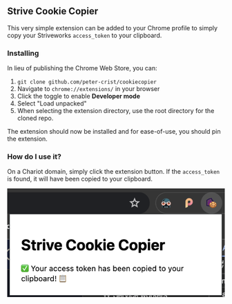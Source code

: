 ## Strive Cookie Copier
This very simple extension can be added to your Chrome profile to simply copy your Striveworks `access_token` to your clipboard.

### Installing
In lieu of publishing the Chrome Web Store, you can:
1. `git clone github.com/peter-crist/cookiecopier`
2. Navigate to `chrome://extensions/` in your browser
3. Click the toggle to enable **Developer mode**
4. Select "Load unpacked"
5. When selecting the extension directory, use the root directory for the cloned repo.

The extension should now be installed and for ease-of-use, you should pin the extension. 

### How do I use it?
On a Chariot domain, simply click the extension button. If the `access_token` is found, it will have been copied to your clipboard. 

![](copierScreenshot.png)
